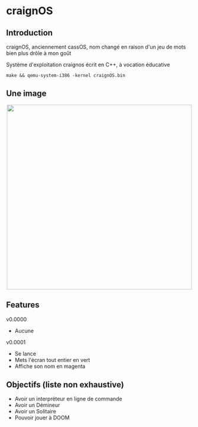 # craignOS

## Introduction

craignOS, anciennement cassOS, nom changé en raison d'un jeu de mots bien plus drôle à mon goût

Système d'exploitation craignos écrit en C++, à vocation éducative

```console
make && qemu-system-i386 -kernel craignOS.bin
```

## Une image

<a href="https://i.imgur.com/z9JkBhL.png">
    <img style="display: block; margin-left: auto; margin-right: auto;" height="500px" width="500px" src="https://i.imgur.com/z9JkBhL.png">
</a>

## Features

v0.0000

- Aucune

v0.0001

- Se lance
- Mets l'écran tout entier en vert
- Affiche son nom en magenta

## Objectifs (liste non exhaustive)

- Avoir un interpréteur en ligne de commande
- Avoir un Démineur
- Avoir un Solitaire
- Pouvoir jouer à DOOM